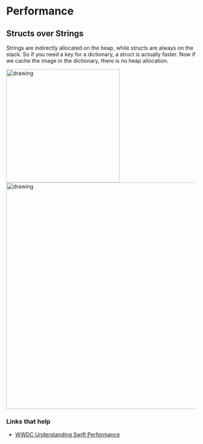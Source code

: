 # Performance

## Structs over Strings

Strings are indirectly allocated on the heap, while structs are always on the stack. So if you need a key for a dictionary, a struct is actually faster. Now if we cache the image in the dictionary, there is no heap allocation.

<img src="https://github.com/jrasmusson/ios-starter-kit/blob/master/advanced/images/performance/string-key.png" alt="drawing" width="300"/>

<img src="https://github.com/jrasmusson/ios-starter-kit/blob/master/advanced/images/performance/structs-over-strings.png" alt="drawing" width="600"/>

### Links that help

- [WWDC Understanding Swift Performance](https://developer.apple.com/videos/play/wwdc2016/416/)



